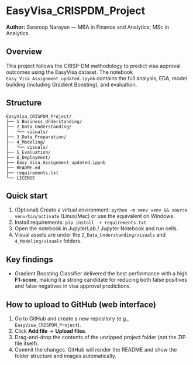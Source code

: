 # EasyVisa_CRISPDM_Project

**Author:** Swaroop Narayan — MBA in Finance and Analytics; MSc in Analytics

## Overview
This project follows the CRISP-DM methodology to predict visa approval outcomes using the EasyVisa dataset. The notebook `Easy_Visa_Assignment_updated.ipynb` contains the full analysis, EDA, model building (including Gradient Boosting), and evaluation.

## Structure
```
EasyVisa_CRISPDM_Project/
├── 1_Business_Understanding/
├── 2_Data_Understanding/
│   └── visuals/
├── 3_Data_Preparation/
├── 4_Modeling/
│   └── visuals/
├── 5_Evaluation/
├── 6_Deployment/
├── Easy_Visa_Assignment_updated.ipynb
├── README.md
├── requirements.txt
└── LICENSE
```

## Quick start
1. (Optional) Create a virtual environment: `python -m venv venv && source venv/bin/activate` (Linux/Mac) or use the equivalent on Windows.
2. Install requirements: `pip install -r requirements.txt`
3. Open the notebook in JupyterLab / Jupyter Notebook and run cells.
4. Visual assets are under the `2_Data_Understanding/visuals` and `4_Modeling/visuals` folders.

## Key findings
- Gradient Boosting Classifier delivered the best performance with a high **F1-score**, making it a strong candidate for reducing both false positives and false negatives in visa approval predictions.

## How to upload to GitHub (web interface)
1. Go to GitHub and create a new repository (e.g., `EasyVisa_CRISPDM_Project`).
2. Click **Add file** → **Upload files**.
3. Drag-and-drop the contents of the unzipped project folder (not the ZIP file itself).
4. Commit the changes. GitHub will render the README and show the folder structure and images automatically.

